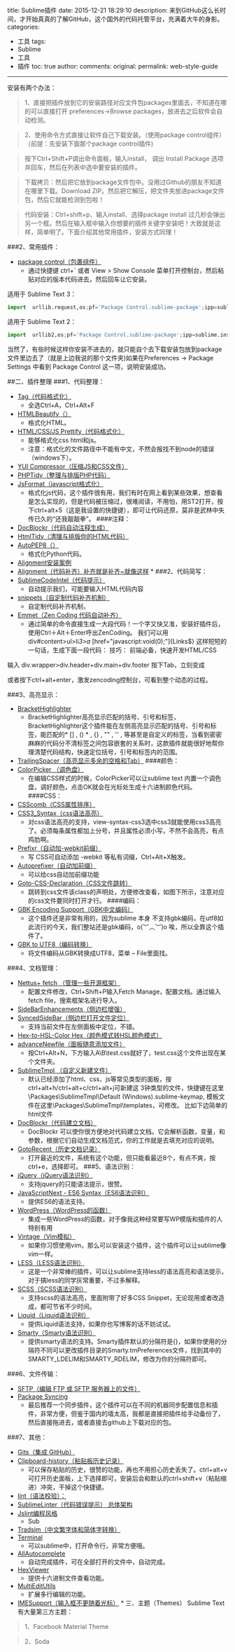 title: Sublime插件
date: 2015-12-21 18:29:10
description: 来到GitHub这么长时间，才开始真真的了解GitHub，这个国外的代码托管平台，充满着大牛的身影。
categories:
- 工具
tags:
- Sublime
- 工具
- 插件
toc: true
author:
comments:
original:
permalink: web-style-guide
---
安装有两个办法：
>1、直接把插件放到它的安装路径对应文件包packages里面去，不知道在哪的可以直接打开 preferences->Browse packages，放进去之后软件会自动检测。

>2、使用命令方式直接让软件自己下载安装。（使用package control组件）（前提：先安装下面那个package control插件)
<!--more-->
>按下Ctrl+Shift+P调出命令面板，输入install， 调出 Install Package 选项并回车，然后在列表中选中要安装的插件。

>下载拷贝：然后把它放到package文件包中。没用过Github的朋友不知道在哪里下载。Download ZIP。然后把它解压，把文件夹放进package文件包，然后它就能检测到包啦！

>代码安装：Ctrl+shift+p、输入install、选择package install 过几秒会弹出另一个框。然后在输入框中输入你想要的插件关键字安装吧！大致就是这样，简单明了。下面介绍其他常用插件，安装方式同理！

###2、常用插件：
* [package control（包裹组件）]()
  * 通过快捷键 ctrl+` 或者 View > Show Console 菜单打开控制台，然后粘贴对应的版本代码进去，然后回车让它安装。

适用于 Sublime Text 3：
```python
import  urllib.request,os;pf='Package Control.sublime-package';ipp=sublime.installed_packages_path();  * urllib.request.install_opener(urllib.request.build_opener(urllib.request.ProxyHandler())  * );open(os.path.join(ipp,pf),'wb').write(urllib.request.urlopen('http://sublime.wbond.net/'+pf.replace(' ','%20')).read())  * 
```
适用于 Sublime Text 2：
```python
import  urllib2,os;pf='Package Control.sublime-package';ipp=sublime.installed_packages_path();  * os.makedirs(ipp)ifnotos.path.exists(ipp)elseNone;urllib2.install_opener(urllib2.build_opener(urllib2.ProxyHandler())  * );open(os.path.join(ipp,pf),'wb').write(urllib2.urlopen('http://sublime.wbond.net/'+pf.replace(' ','%20')).read())  * ;print('Please restart Sublime Text to finish installation')
```
当然了，有些时候这样你安装不进去的，就只能自个去下载安装包放到package文件里边去了（就是上边我说的那个文件夹)如果在Preferences → Package Settings 中看到 Package Control 这一项，说明安装成功。


##二、插件整理
###1、代码整理：
* [Tag（代码格式化）]()
  * 全选Ctrl+A，Ctrl+Alt+F
* [HTMLBeautify（）]()
  * 格式化HTML。
* [HTML/CSS/JS Prettify（代码格式化）]()
  * 能够格式化css html和js。
  * 注意：格式化的文件路径中不能有中文，不然会报找不到node的错误（windows下）。
* [YUI Compressor（压缩JS和CSS文件） ]()
* [PHPTidy（整理与排版PHP代码）]()
* [JsFormat（javascript格式化） ]()
  * 格式化js代码，这个插件很有用，我们有时在网上看到某些效果，想查看是怎么实现的，但是代码被压缩过，很难阅读，不用怕，用ST2打开，按下ctrl+alt+5（这是我设置的快捷键），即可让代码还原，莫非是武林中失传已久的“还我靓靓拳”。
####注释：
* [DocBlockr（代码自动注释生成） ]()
* [HtmlTidy（清理与排版你的HTML代码）]()
* [AutoPEP8（）]()
  * 格式化Python代码。
* [Alignment安装案例]()
* [Alignment（代码补齐）补齐就是补齐~就像这样]()
  * 
###2、代码简写：
* [SublimeCodeIntel（代码提示）]()
  * 自动提示我们，可能要输入HTML代码内容
* [snippets（自定制代码补齐机制）]()
  * 自定制代码补齐机制，
* [Emmet（Zen Coding 代码自动补齐） ]()
  * 通过简单的命令直接生成一大段代码！一个字又快又准，安装好插件后，使用Ctrl＋Alt＋Enter呼出ZenCoding。
我们可以用 div#content>ul>li*3>a* [href="javascript:void(0);"]{Links$} 这样短短的一句话，生成下面一段代码：
技巧：
前端必备，快速开发HTML/CSS

输入 div.wrapper>div.header+div.main+div.footer 按下Tab，立刻变成

或者按下ctrl+alt+enter，激发zencoding控制台，可看到整个动态的过程。

###3、高亮显示：
* [BracketHighlighter]()
  * BracketHighlighter高亮显示匹配的括号、引号和标签，BracketHighlighter这个插件能在左侧高亮显示匹配的括号、引号和标签，能匹配的* [] ,  ()   * ,  {} ,  "" ,  '' , <tag></tag>等甚至是自定义的标签，当看到密密麻麻的代码分不清标签之间包容嵌套的关系时，这款插件就能很好地帮你理清楚代码结构，快速定位括号，引号和标签内的范围。
* [TrailingSpacer（高亮显示多余的空格和Tab）]()
####颜色：
* [ColorPicker （调色盘） ]()
  * 在编辑CSS样式的时候，ColorPicker可以让sublime text 内置一个调色盘，调好颜色，点击OK就会在光标处生成十六进制颜色代码。
####CSS：
* [CSScomb（CSS属性排序） ]()
* [CSS3_Syntax（css语法高亮）]()
  * 对css语法高亮的支持，view-syntax-css3选中css3就能使用css3高亮了。必须每条属性都加上分号，并且属性必须小写，不然不会高亮，有点鸡肋啊。
* [Prefixr（自动加-webkit前缀）]()
  * 写 CSS可自动添加 -webkit 等私有词缀，Ctrl+Alt+X触发。
* [Autoprefixer（自动加前缀）]()
  * 可以给css自动加前缀功能
* [Goto-CSS-Declaration（CSS文件跳转）]()
  * 跳转到css文件该class的声明处，方便修改查看，如图下所示，注意对应的css文件要同时打开才行。
####编码：
* [GBK Encoding Support（GBK中文编码）]()
  * 这个插件还是非常有用的，因为sublime 本身 不支持gbk编码，在utf8如此流行的今天，我们整站还是gbk编码，o(︶︿︶)o 唉，所以全靠这个插件了。
* [GBK to UTF8（编码转换）]()
  * 将文件编码从GBK转换成UTF8，菜单 – File里面找。

###4、文档管理：
* [Nettus+ fetch （管理一些开源框架）]()
  * 配置文件修改，Ctrl+Shift+P输入Fetch Manage，配置文档。通过输入fetch file，搜索框架名进行导入。
* [SideBarEnhancements（侧边栏增强） ]()
* [SyncedSideBar（侧边栏打开文件定位）]()
  * 支持当前文件在左侧面板中定位，不错。
* [Hex-to-HSL-Color Hex（颜色模式转HSL颜色模式）]()
* [advanceNewfile（面板随意添加文件）]()
  * 按Ctrl+Alt+N，下方输入A\B\test.css就好了，test.css这个文件出现在某个文件夹。
* [SublimeTmpl （自定义新建文件） ]()
  * 默认已经添加了html、css、js等常见类型的面板，按ctrl+alt+h/ctrl+alt+c/ctrl+alt+j可新建这 3钟类型的文件，快捷键在这里\Packages\SublimeTmpl\Default (Windows).sublime-keymap, 模板文件在这里\Packages\SublimeTmpl\templates，可修改。 比如下边简单的html文件
* [DocBlockr（代码建立文档）]()
  * DocBlockr 可以使你很方便地对代码建立文档。它会解析函数，变量，和参数，根据它们自动生成文档范式，你的工作就是去填充对应的说明。
* [GotoRecent（历史文档记录）]()
  * 打开最近的文件，系统有这个功能，但只能看最近8个，有点不爽，按ctrl+e，选择即可。
###5、语法识别：
* [jQuery（jQuery语法识别）]()
  * 支持jquery的只能语法提示，很赞。
* [JavaScriptNext - ES6 Syntax（ES6语法识别）]()
  * 提供ES6的语法支持。
* [WordPress（WordPress的函数）]()
  * 集成一些WordPress的函数，对于像我这种经常要写WP模版和插件的人特别有用
* [Vintage（Vim模拟）]()
  * 如果你习惯使用vim，那么可以安装这个插件，这个插件可以让sublime像vim一样。
* [LESS（LESS语法识别）]()
  * 这是一个非常棒的插件，可以让sublime支持less的语法高亮和语法提示，对于搞less的同学灰常重要，不过多解释。
* [SCSS（SCSS语法识别）]()
  * 支持scss的语法高亮，里面附带了好多CSS Snippet，无论现用或者改造成，都可节省不少时间。
* [Liquid（Liquid语法识别）]()
  * 提供Liquid语法支持，如果你也写博客的话不妨试试。
* [Smarty（Smarty语法识别）]()
  * 提供smarty语法的支持。Smarty插件默认的分隔符是{}，如果你使用的分隔符不同可以更改插件目录的Smarty.tmPreferences文件，找到其中的SMARTY_LDELIM和SMARTY_RDELIM，修改为你的分隔符即可。

###6、文件传输：
* [SFTP（编辑 FTP 或 SFTP 服务器上的文件）]()
* [Package Syncing]()
  * 最后推荐一个同步插件，这个插件可以在不同的机器同步配置信息和插件，非常方便，但鉴于国内的墙太高，我都是直接把插件给手动备份了，然后直接拖进去，或者直接去github上下载对应的包。

###7、其他：
* [Gits（集成 GitHub） ]()
* [Clipboard-history（粘贴板历史记录） ]()
  * 可以保存粘贴的历史，很赞的功能，再也不用担心历史丢失了。ctrl+alt+v可打开历史面板，上下选择即可，安装后会和默认的ctrl+shift+v（粘贴缩进）冲突，干掉这个快捷键。
* [lint（语法校验）：]()
* [SublimeLinter（代码错误提示） 总体架构]()
* [Jslint编程风格]()
  * Sub
* [Tradsim（中文繁字体和简体字转换） ]()
* [Terminal]()
  * 可以sublime中，打开命令行，非常方便哦。
* [AllAutocomplete]()
  * 自动完成插件，可在全部打开的文件中，自动完成。
* [HexViewer]()
  * 提供十六进制文件查看功能。
* [MultiEditUtils]()
  * 扩展多行编辑的功能。
* [IMESupport（输入框不更随着光标）]()
  * 
三、主题（Themes）
Sublime Text有大量第三方主题：
>1、Facebook Material Theme

>2、Soda